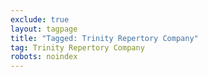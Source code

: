 ```yaml
---
exclude: true
layout: tagpage
title: "Tagged: Trinity Repertory Company"
tag: Trinity Repertory Company
robots: noindex
---
```

